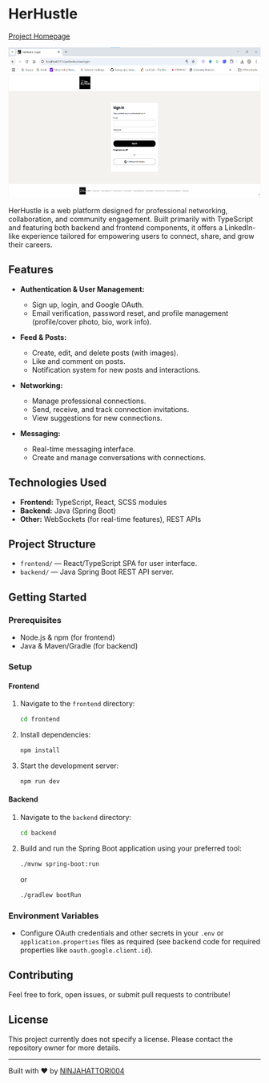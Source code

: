 # HerHustle

[Project Homepage](https://devfolio.co/projects/herhustle-ce6f)
<div align="center">
  <img height="300" src="https://github.com/NINJAHATTORI004/herhustle/blob/master/Screenshot%202025-04-18%20041724.png"  />
</div>

HerHustle is a web platform designed for professional networking, collaboration, and community engagement. Built primarily with TypeScript and featuring both backend and frontend components, it offers a LinkedIn-like experience tailored for empowering users to connect, share, and grow their careers.

## Features

- **Authentication & User Management:**
  - Sign up, login, and Google OAuth.
  - Email verification, password reset, and profile management (profile/cover photo, bio, work info).

- **Feed & Posts:**
  - Create, edit, and delete posts (with images).
  - Like and comment on posts.
  - Notification system for new posts and interactions.

- **Networking:**
  - Manage professional connections.
  - Send, receive, and track connection invitations.
  - View suggestions for new connections.

- **Messaging:**
  - Real-time messaging interface.
  - Create and manage conversations with connections.

## Technologies Used

- **Frontend:** TypeScript, React, SCSS modules
- **Backend:** Java (Spring Boot)
- **Other:** WebSockets (for real-time features), REST APIs

## Project Structure

- `frontend/` — React/TypeScript SPA for user interface.
- `backend/` — Java Spring Boot REST API server.

## Getting Started

### Prerequisites

- Node.js & npm (for frontend)
- Java & Maven/Gradle (for backend)

### Setup

#### Frontend

1. Navigate to the `frontend` directory:
    ```bash
    cd frontend
    ```
2. Install dependencies:
    ```bash
    npm install
    ```
3. Start the development server:
    ```bash
    npm run dev
    ```

#### Backend

1. Navigate to the `backend` directory:
    ```bash
    cd backend
    ```
2. Build and run the Spring Boot application using your preferred tool:
    ```bash
    ./mvnw spring-boot:run
    ```
    or
    ```bash
    ./gradlew bootRun
    ```

### Environment Variables

- Configure OAuth credentials and other secrets in your `.env` or `application.properties` files as required (see backend code for required properties like `oauth.google.client.id`).

## Contributing

Feel free to fork, open issues, or submit pull requests to contribute!

## License

This project currently does not specify a license. Please contact the repository owner for more details.

---
Built with ❤️ by [NINJAHATTORI004](https://github.com/NINJAHATTORI004)
